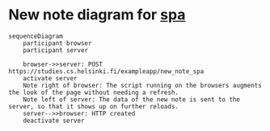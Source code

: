 # New note diagram for [spa](https://studies.cs.helsinki.fi/exampleapp/spa)

```mermaid
sequenceDiagram
    participant browser
    participant server

    browser->>server: POST https://studies.cs.helsinki.fi/exampleapp/new_note_spa
    activate server
    Note right of browser: The script running on the browsers augments the look of the page without needing a refresh.
    Note left of server: The data of the new note is sent to the server, so that it shows up on further reloads. 
    server-->>browser: HTTP created
    deactivate server
```

